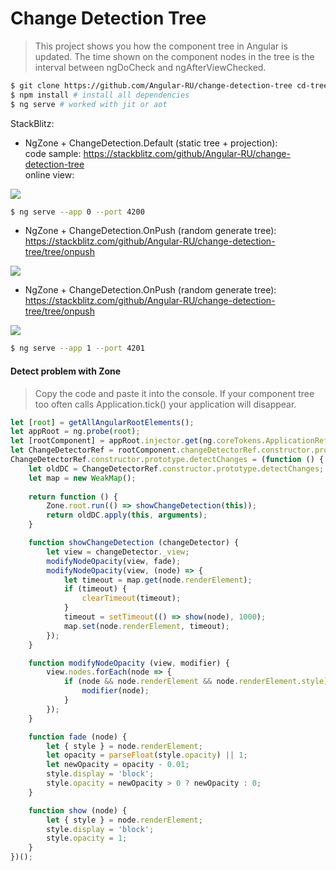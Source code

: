 # Change Detection Tree

> This project shows you how the component tree in Angular is updated. 
> The time shown on the component nodes in the tree is the interval 
> between ngDoCheck and ngAfterViewChecked.

```bash
$ git clone https://github.com/Angular-RU/change-detection-tree cd-tree && cd cd-tree
$ npm install # install all dependencies
$ ng serve # worked with jit or aot
```

StackBlitz: 

- NgZone + ChangeDetection.Default (static tree + projection): <br>
code sample: https://stackblitz.com/github/Angular-RU/change-detection-tree <br>
online view: 

![](https://habrastorage.org/webt/dl/w4/u-/dlw4u-sfjgf1i2e7b-dpwlefx_k.gif)

```bash
$ ng serve --app 0 --port 4200
```

- NgZone + ChangeDetection.OnPush (random generate tree): <br>
https://stackblitz.com/github/Angular-RU/change-detection-tree/tree/onpush

![](https://habrastorage.org/webt/jq/0t/_l/jq0t_ltli9iyvjtuvumct6awfmk.gif)

- NgZone + ChangeDetection.OnPush (random generate tree): <br>
https://stackblitz.com/github/Angular-RU/change-detection-tree/tree/onpush

![](https://habrastorage.org/webt/jq/0t/_l/jq0t_ltli9iyvjtuvumct6awfmk.gif)

```bash
$ ng serve --app 1 --port 4201
```

#### Detect problem with Zone

> Copy the code and paste it into the console. 
> If your component tree too often calls Application.tick() your application will disappear.

```typescript
let [root] = getAllAngularRootElements();
let appRoot = ng.probe(root);
let [rootComponent] = appRoot.injector.get(ng.coreTokens.ApplicationRef).components;
let ChangeDetectorRef = rootComponent.changeDetectorRef.constructor.prototype;
ChangeDetectorRef.constructor.prototype.detectChanges = (function () {
    let oldDC = ChangeDetectorRef.constructor.prototype.detectChanges;
    let map = new WeakMap();
    
    return function () {
        Zone.root.run(() => showChangeDetection(this));
        return oldDC.apply(this, arguments);
    }

    function showChangeDetection (changeDetector) {
        let view = changeDetector._view;
        modifyNodeOpacity(view, fade);
        modifyNodeOpacity(view, (node) => {
            let timeout = map.get(node.renderElement);
            if (timeout) {
                clearTimeout(timeout);
            }
            timeout = setTimeout(() => show(node), 1000);
            map.set(node.renderElement, timeout);
        });
    }

    function modifyNodeOpacity (view, modifier) {
        view.nodes.forEach(node => {
            if (node && node.renderElement && node.renderElement.style) {
                modifier(node);
            }
        });
    }

    function fade (node) {
        let { style } = node.renderElement;
        let opacity = parseFloat(style.opacity) || 1;
        let newOpacity = opacity - 0.01;
        style.display = 'block';
        style.opacity = newOpacity > 0 ? newOpacity : 0;
    }

    function show (node) {
        let { style } = node.renderElement;
        style.display = 'block';
        style.opacity = 1;
    }
})();
```

